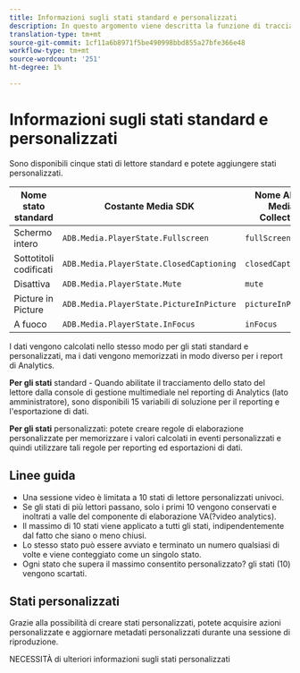 ```yaml
---
title: Informazioni sugli stati standard e personalizzati
description: In questo argomento viene descritta la funzione di tracciamento dello stato del lettore, compresi i requisiti e le linee guida per l’implementazione e la generazione di rapporti degli stati di riproduzione standard e personalizzati.
translation-type: tm+mt
source-git-commit: 1cf11a6b8971f5be490998bbd855a27bfe366e48
workflow-type: tm+mt
source-wordcount: '251'
ht-degree: 1%

---
```



# Informazioni sugli stati standard e personalizzati

Sono disponibili cinque stati di lettore standard e potete aggiungere stati personalizzati.

| Nome stato standard | Costante Media SDK | Nome API di Media Collection |
|-----------------------|------------------------------------------|-----------------------------|
| Schermo intero | `ADB.Media.PlayerState.Fullscreen` | `fullScreen` |
| Sottotitoli codificati | `ADB.Media.PlayerState.ClosedCaptioning` | `closedCaptioning` |
| Disattiva | `ADB.Media.PlayerState.Mute` | `mute` |
| Picture in Picture | `ADB.Media.PlayerState.PictureInPicture` | `pictureInPicture` |
| A fuoco | `ADB.Media.PlayerState.InFocus` | `inFocus` |

I dati vengono calcolati nello stesso modo per gli stati standard e personalizzati, ma i dati vengono memorizzati in modo diverso per i report di Analytics.

**Per gli stati** standard - Quando abilitate il tracciamento dello stato del lettore dalla console di gestione multimediale nel reporting di Analytics (lato amministratore), sono disponibili 15 variabili di soluzione per il reporting e l&#39;esportazione di dati.

**Per gli stati** personalizzati: potete creare regole di elaborazione personalizzate per memorizzare i valori calcolati in eventi personalizzati e quindi utilizzare tali regole per reporting ed esportazioni di dati.

## Linee guida

* Una sessione video è limitata a 10 stati di lettore personalizzati univoci.
* Se gli stati di più lettori passano, solo i primi 10 vengono conservati e inoltrati a valle del componente di elaborazione VA(?video analytics).
* Il massimo di 10 stati viene applicato a tutti gli stati, indipendentemente dal fatto che siano o meno chiusi.
* Lo stesso stato può essere avviato e terminato un numero qualsiasi di volte e viene conteggiato come un singolo stato.
* Ogni stato che supera il massimo consentito personalizzato? gli stati (10) vengono scartati.

## Stati personalizzati

Grazie alla possibilità di creare stati personalizzati, potete acquisire azioni personalizzate e aggiornare metadati personalizzati durante una sessione di riproduzione.

NECESSITÀ di ulteriori informazioni sugli stati personalizzati
